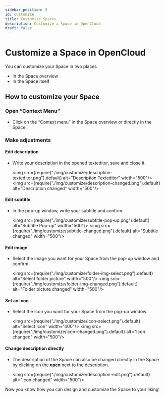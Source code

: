 ```yaml
---
sidebar_position: 8
id: customize
title: Customize Spaces
description: Customize a Space in OpenCloud
draft: false
---
```


# Customize a Space in OpenCloud

You can customize your Space in two places

- In the Space overview
- In the Space itself

## How to customize your Space

### Open “Context Menu”

- Click on the “Context menu” in the Space overview or directly in the Space.

### Make adjustments

#### Edit description

- Write your description in the opened texteditor, save and close it.

  <img src={require("./img/customize/description-texteditor.png").default} alt="Description Texteditor" width="500"/>
  <img src={require("./img/customize/description-changed.png").default} alt="Description changed" width="500"/>

#### Edit subtitle

- In the pop-up window, write your subtitle and confirm.

  <img src={require("./img/customize/subtitle-pop-up.png").default} alt="Subtitle Pop-up" width="500"/>
  <img src={require("./img/customize/subtitle-changed.png").default} alt="Subtitle changed" width="500"/>

#### Edit image

- Select the image you want for your Space from the pop-up window and confirm.

  <img src={require("./img/customize/folder-img-select.png").default} alt="Select folder picture" width="500"/>
  <img src={require("./img/customize/folder-img-changed.png").default} alt="Folder picture changed" width="500"/>

#### Set an icon

- Select the icon you want for your Space from the pop-up window.

  <img src={require("./img/customize/icon-select.png").default} alt="Select Icon" width="400"/>
  <img src={require("./img/customize/icon-changed.png").default} alt="Icon changed" width="500"/>

#### Change description directly

- The description of the Space can also be changed directly in the Space by clicking on the **open** next to the description.

  <img src={require("./img/customize/description-edit.png").default} alt="Icon changed" width="500"/>

Now you know how you can design and customize the Space to your liking!
